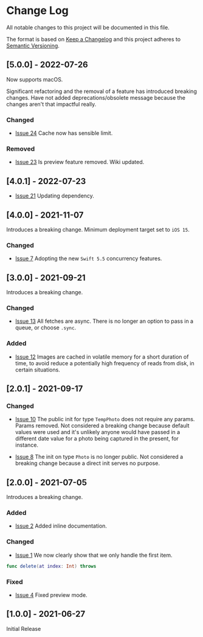 
# Change Log
All notable changes to this project will be documented in this file.
 
The format is based on [Keep a Changelog](http://keepachangelog.com/)
and this project adheres to [Semantic Versioning](http://semver.org/).

## [5.0.0] - 2022-07-26

Now supports macOS.

Significant refactoring and the removal of a feature has introduced breaking changes. Have not added deprecations/obsolete message because the changes aren't that impactful really.

### Changed

- [Issue 24](https://github.com/nashysolutions/Directory/issues/24)
Cache now has sensible limit.

### Removed

- [Issue 23](https://github.com/nashysolutions/Directory/issues/23)
Is preview feature removed. Wiki updated.

## [4.0.1] - 2022-07-23

- [Issue 21](https://github.com/nashysolutions/Directory/issues/21)
Updating dependency.

## [4.0.0] - 2021-11-07

Introduces a breaking change. Minimum deployment target set to `iOS 15`.

### Changed

- [Issue 7](https://github.com/nashysolutions/Directory/issues/7)
Adopting the new `Swift 5.5` concurrency features.

## [3.0.0] - 2021-09-21

Introduces a breaking change.

### Changed

- [Issue 13](https://github.com/nashysolutions/Directory/issues/13)
All fetches are async. There is no longer an option to pass in a queue, or choose `.sync`.

### Added

- [Issue 12](https://github.com/nashysolutions/Directory/issues/12)
Images are cached in volatile memory for a short duration of time, to avoid reduce a potentially high frequency of reads from disk, in certain situations.

## [2.0.1] - 2021-09-17

### Changed

- [Issue 10](https://github.com/nashysolutions/Directory/issues/10)
The public init for type `TempPhoto` does not require any params. Params removed. Not considered a breaking change because default values were used and it's unlikely anyone would have passed in a different date value for a photo being captured in the present, for instance.

- [Issue 8](https://github.com/nashysolutions/Directory/issues/8)
The init on type `Photo` is no longer public. Not considered a breaking change because a direct init serves no purpose.

## [2.0.0] - 2021-07-05

Introduces a breaking change.

### Added

- [Issue 2](https://github.com/nashysolutions/Directory/issues/2)
  Added inline documentation.
 
### Changed

- [Issue 1](https://github.com/nashysolutions/Directory/issues/1)
  We now clearly show that we only handle the first item.

```swift
func delete(at index: Int) throws
```
 
### Fixed
 
- [Issue 4](https://github.com/nashysolutions/Directory/issues/4)
  Fixed preview mode.
 
## [1.0.0] - 2021-06-27

Initial Release
